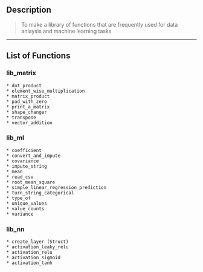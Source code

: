 ## Description
> To make a library of functions that are frequently used for data anlaysis and machine learning tasks

---
## List of Functions
### lib_matrix
    * dot_product
    * element_wise_multiplication
    * matrix_product
    * pad_with_zero
    * print_a_matrix
    * shape_changer
    * transpose
    * vector_addition
### lib_ml
    * coefficient
    * convert_and_impute
    * covariance
    * impute_string
    * mean
    * read_csv
    * root_mean_square
    * simple_linear_regression_prediction
    * turn_string_categorical
    * type_of
    * unique_values
    * value_counts
    * variance
### lib_nn
    * create_layer (Struct)
    * activation_leaky_relu
    * activation_relu
    * activation_sigmoid
    * activation_tanh